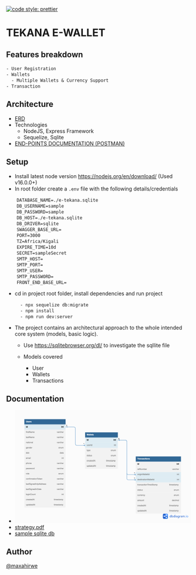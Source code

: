 [![code style: prettier](https://img.shields.io/badge/code_style-prettier-ff69b4.svg?style=flat-square)](https://github.com/prettier/prettier)

# TEKANA E-WALLET

## Features breakdown

    - User Registration
    - Wallets
      - Multiple Wallets & Currency Support
    - Transaction

## Architecture

- [ERD](https://dbdiagram.io/d/63a9ad957d39e42284e79027)
- Technologies
  - NodeJS, Express Framework
  - Sequelize, Sqlite
- [END-POINTS DOCUMENTATION (POSTMAN)](https://universal-capsule-39502.postman.co/workspace/5975be7f-a315-4934-bca2-1c2b1e9ea2cc/collection/16879881-25cb84be-ecd5-4663-9d01-76cde98e1b1e?action=share&creator=16879881)

## Setup

- Install latest node version https://nodejs.org/en/download/ (Used v16.0.0+)
- In root folder create a `.env` file with the following details/credentials

```
    DATABASE_NAME=./e-tekana.sqlite
    DB_USERNAME=sample
    DB_PASSWORD=sample
    DB_HOST=./e-tekana.sqlite
    DB_DRIVER=sqlite
    SWAGGER_BASE_URL=
    PORT=3000
    TZ=Africa/Kigali
    EXPIRE_TIME=10d
    SECRET=sampleSecret
    SMTP_HOST=
    SMTP_PORT=
    SMTP_USER=
    SMTP_PASSWORD=
    FRONT_END_BASE_URL=
```

- cd in project root folder, install dependencies and run project

  ```
    - npx sequelize db:migrate
    - npm install
    - npm run dev:server
  ```

- The project contains an architectural approach to the whole intended core system (models, basic logic).

  - Use https://sqlitebrowser.org/dl/ to investigate the sqllite file

  - Models covered
    - User
    - Wallets
    - Transactions

## Documentation

- ![ERD.png](/documentation/erd.png)
- [strategy.pdf](/documentation/strategy.pdf)
- [sample sqlite db](/documentation/e-tekana.sqlite)

## Author

[@maxahirwe](https://max.rw)
